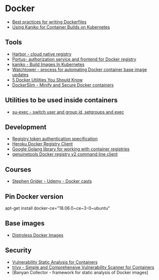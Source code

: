# Docker

- [Best practices for writing Dockerfiles](https://docs.docker.com/engine/userguide/eng-image/dockerfile_best-practices/)
- [Using Kaniko for Container Builds on Kubernetes](https://harthoover.com/using-kaniko-for-container-builds-on-kubernetes/)

## Tools

- [Harbor - cloud native registry](https://github.com/goharbor/harbor)
- [Portus- authorization service and frontend for Docker registry](https://github.com/SUSE/Portus)
- [kaniko - Build Images In Kubernetes](https://github.com/GoogleContainerTools/kaniko)
- [Watchtower - process for automating Docker container base image updates](https://github.com/containrrr/watchtower)
- [5 Docker Utilities You Should Know](https://blog.xebialabs.com/2017/05/18/5-docker-utilities-you-should-know/)
- [DockerSlim - Minify and Secure Docker containers](https://github.com/docker-slim/docker-slim)

## Utilities to be used inside containers

- [su-exec - switch user and group id, setgroups and exec](https://github.com/ncopa/su-exec)

## Development

- [Registry token authentication specification](https://docs.docker.com/registry/spec/auth/token/)
- [Heroku Docker Registry Client](https://github.com/heroku/docker-registry-client)
- [Google Golang library for working with container registries](https://github.com/google/go-containerregistry)
- [genuinetools Docker registry v2 command line client](https://github.com/genuinetools/reg)

## Courses

- [Stephen Grider - Udemy - Docker casts](https://github.com/StephenGrider/DockerCasts)

## Pin Docker version

apt-get install docker-ce="18.06.0~ce~3-0~ubuntu"

## Base images

- [Distroless Docker Images](https://github.com/GoogleContainerTools/distroless)

## Security

- [Vulnerability Static Analysis for Containers](https://github.com/coreos/clair)
- [trivy - Simple and Comprehensive Vulnerability Scanner for Containers](https://github.com/aquasecurity/trivy)
- [Banyan Collector - framework for static analysis of Docker images]
